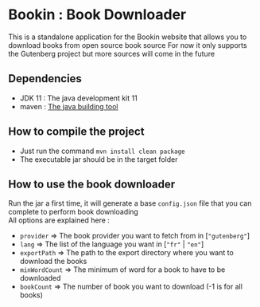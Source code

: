 # Bookin : Book Downloader

This is a standalone application for the Bookin website that allows you to download books from open source book source
For now it only supports the Gutenberg project but more sources will come in the future

## Dependencies

* JDK 11 : The java development kit 11
* maven : [The java building tool](https://maven.apache.org/install.html)

## How to compile the project

* Just run the command `mvn install clean package`
* The executable jar should be in the target folder

## How to use the book downloader

Run the jar a first time, it will generate a base `config.json` file that you can complete to perform book downloading\
All options are explained here :
* `provider` => The book provider you want to fetch from in [`"gutenberg"`]
* `lang` => The list of the language you want in [`"fr"` | `"en"`]
* `exportPath` => The path to the export directory where you want to download the books
* `minWordCount` => The minimum of word for a book to have to be downloaded
* `bookCount` => The number of book you want to download (-1 is for all books)